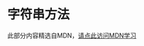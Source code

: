 # 字符串方法

此部分内容精选自MDN，[请点此访问MDN学习](https://developer.mozilla.org/zh-CN/docs/Learn/JavaScript/First_steps/Useful_string_methods)